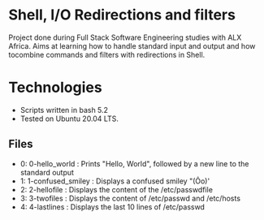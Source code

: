 # Shell, I/O Redirections and filters
Project done during Full Stack Software Engineering studies with ALX Africa. Aims at learning how to handle standard input and output and how tocombine commands and filters with redirections in Shell.

# Technologies
- Scripts written in bash 5.2
- Tested on Ubuntu 20.04 LTS.

## Files
- 0: 0-hello_world : Prints "Hello, World", followed by a new line to the standard output 
- 1: 1-confused_smiley : Displays a confused smiley "(Ôo)'
- 2: 2-hellofile : Displays the content of the /etc/passwdfile
- 3: 3-twofiles : Displays the content of /etc/passwd and /etc/hosts
- 4: 4-lastlines : Displays the last 10 lines of /etc/passwd


